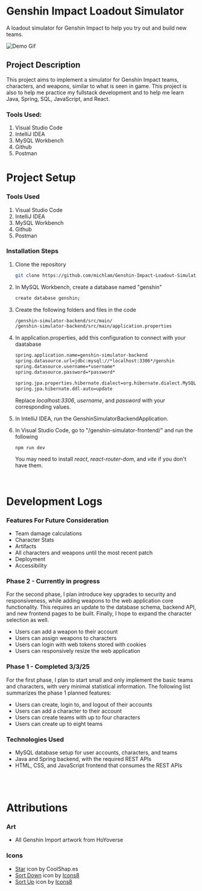 # Genshin Impact Loadout Simulator
A loadout simulator for Genshin Impact to help you try out and build new teams.

![Demo Gif](./Demo/DemoGif.gif "Demo Gif")

## Project Description
This project aims to implement a simulator for Genshin Impact teams, characters, and weapons, similar to what is seen in game. This project is also to help me practice my fullstack development and to help me learn Java, Spring, SQL, JavaScript, and React.

### Tools Used:
1. Visual Studio Code
2. IntelliJ IDEA
3. MySQL Workbench
4. Github
5. Postman

# Project Setup
### Tools Used
1. Visual Studio Code
2. IntelliJ IDEA
3. MySQL Workbench
4. Github
5. Postman

### Installation Steps
1. Clone the repository
   ```bash
   git clone https://github.com/michlam/Genshin-Impact-Loadout-Simulator.git
2. In MySQL Workbench, create a database named "genshin"
   ```bash
   create database genshin;
3. Create the following folders and files in the code
   ```bash
   /genshin-simulator-backend/src/main/
   /genshin-simulator-backend/src/main/application.properties
4. In application.properties, add this configuration to connect with your daatabase
   ```bash
   spring.application.name=genshin-simulator-backend
   spring.datasource.url=jdbc:mysql://*localhost:3306*/genshin
   spring.datasource.username=*username*
   spring.datasource.password=*password*

   spring.jpa.properties.hibernate.dialect=org.hibernate.dialect.MySQLDialect
   spring.jpa.hibernate.ddl-auto=update
   ```
   Replace *localhost:3306*, *username*, and *password* with your corresponding values.

5. In IntelliJ IDEA, run the GenshinSimulatorBackendApplication.
6. In Visual Studio Code, go to "/genshin-simulator-frontend/" and run the following
   ```
   npm run dev
   ```
   You may need to install *react*, *react-router-dom*, and *vite* if you don't have them.

<br />

# Development Logs

### Features For Future Consideration
- Team damage calculations
- Character Stats
- Artifacts
- All characters and weapons until the most recent patch
- Deployment
- Accessibility

### Phase 2 - Currently in progress
For the second phase, I plan introduce key upgrades to security and responsiveness, while adding weapons to the web application core functionality. This requires an update to the database schema, backend API, and new frontend pages to be built. Finally, I hope to expand the character selection as well.
- Users can add a weapon to their account
- Users can assign weapons to characters
- Users can login with web tokens stored with cookies
- Users can responsively resize the web application

### Phase 1 - Completed 3/3/25
For the first phase, I plan to start small and only implement the basic teams and characters, with very minimal statistical information. The following list summarizes the phase 1 planned features:
- Users can create, login to, and logout of their accounts
- Users can add a character to their account
- Users can create teams with up to four characters
- Users can create up to eight teams

### Technologies Used
- MySQL database setup for user accounts, characters, and teams
- Java and Spring backend, with the required REST APIs
- HTML, CSS, and JavaScript frontend that consumes the REST APIs

<br/>
<br/>

# Attributions
### Art
- All Genshin Import artwork from HoYoverse
### Icons
- <a target="_blank" href="https://coolshap.es/">Star</a> icon by CoolShap.es
- <a target="_blank" href="https://icons8.com/icon/37218/sort-down">Sort Down</a> icon by <a target="_blank" href="https://icons8.com">Icons8</a>
- <a target="_blank" href="https://icons8.com/icon/37221/sort-up">Sort Up</a> icon by <a target="_blank" href="https://icons8.com">Icons8</a>
